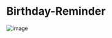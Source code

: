# Birthday-Reminder

![image](https://user-images.githubusercontent.com/107784718/182544060-1d5fec5d-2a75-4122-b6e5-7d5269527b3b.png)




